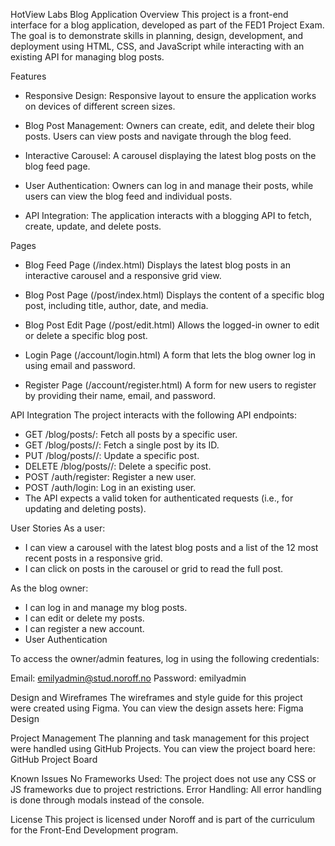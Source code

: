 HotView Labs Blog Application
Overview
This project is a front-end interface for a blog application, developed as part of the FED1 Project Exam. The goal is to demonstrate skills in planning, design, development, and deployment using HTML, CSS, and JavaScript while interacting with an existing API for managing blog posts.

Features
* Responsive Design: Responsive layout to ensure the application works on devices of different screen sizes.

* Blog Post Management: Owners can create, edit, and delete their blog posts. Users can view posts and navigate through the blog feed.

* Interactive Carousel: A carousel displaying the latest blog posts on the blog feed page.

* User Authentication: Owners can log in and manage their posts, while users can view the blog feed and individual posts.

* API Integration: The application interacts with a blogging API to fetch, create, update, and delete posts.


Pages

* Blog Feed Page (/index.html)
Displays the latest blog posts in an interactive carousel and a responsive grid view.


* Blog Post Page (/post/index.html)
Displays the content of a specific blog post, including title, author, date, and media.

* Blog Post Edit Page (/post/edit.html)
Allows the logged-in owner to edit or delete a specific blog post.

* Login Page (/account/login.html)
A form that lets the blog owner log in using email and password.

* Register Page (/account/register.html)
A form for new users to register by providing their name, email, and password.

API Integration
The project interacts with the following API endpoints:

* GET /blog/posts/<name>: Fetch all posts by a specific user.
* GET /blog/posts/<name>/<id>: Fetch a single post by its ID.
* PUT /blog/posts/<name>/<id>: Update a specific post.
* DELETE /blog/posts/<name>/<id>: Delete a specific post.
* POST /auth/register: Register a new user.
* POST /auth/login: Log in an existing user.
* The API expects a valid token for authenticated requests (i.e., for updating and deleting posts).

User Stories
As a user:
- I can view a carousel with the latest blog posts and a list of the 12 most recent posts in a responsive grid.
- I can click on posts in the carousel or grid to read the full post.

As the blog owner:
- I can log in and manage my blog posts.
- I can edit or delete my posts.
- I can register a new account.
- User Authentication


To access the owner/admin features, log in using the following credentials:

Email: emilyadmin@stud.noroff.no
Password: emilyadmin


Design and Wireframes
The wireframes and style guide for this project were created using Figma. You can view the design assets here: Figma Design

Project Management
The planning and task management for this project were handled using GitHub Projects. You can view the project board here: GitHub Project Board

Known Issues
No Frameworks Used: The project does not use any CSS or JS frameworks due to project restrictions.
Error Handling: All error handling is done through modals instead of the console.

License
This project is licensed under Noroff and is part of the curriculum for the Front-End Development program.


